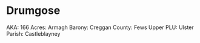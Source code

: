 # Drumgose

AKA: 166
Acres: Armagh
Barony: Creggan
County: Fews Upper
PLU: Ulster
Parish: Castleblayney